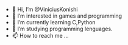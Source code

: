 - 👋 Hi, I’m @ViniciusKonishi
- 👀 I’m interested in games and programming
- 🌱 I’m currently learning C,Python
- 💞️ I’m studying programming lenguages. 
- 📫 How to reach me ...

<!---
ViniciusKonishi/ViniciusKonishi is a ✨ special ✨ repository because its `README.md` (this file) appears on your GitHub profile.
You can click the Preview link to take a look at your changes.
--->
